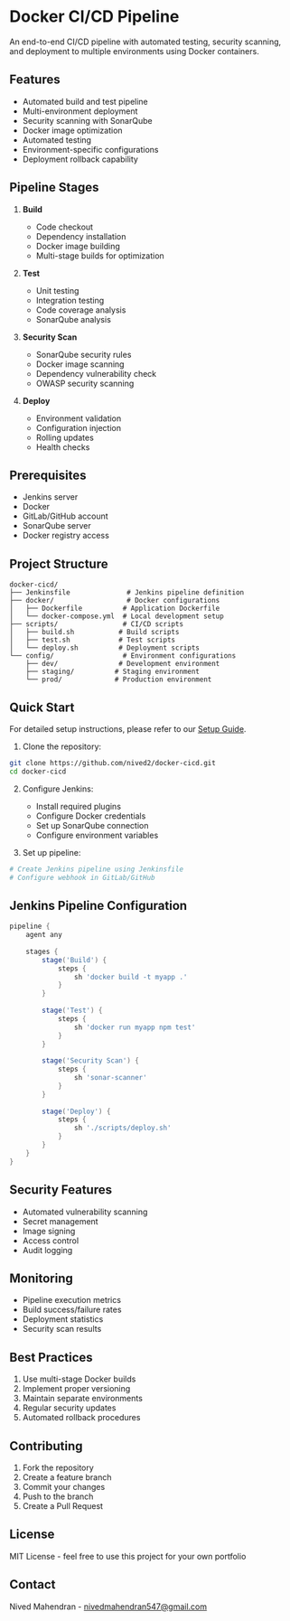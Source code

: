 # Docker CI/CD Pipeline

An end-to-end CI/CD pipeline with automated testing, security scanning, and deployment to multiple environments using Docker containers.

## Features

- Automated build and test pipeline
- Multi-environment deployment
- Security scanning with SonarQube
- Docker image optimization
- Automated testing
- Environment-specific configurations
- Deployment rollback capability

## Pipeline Stages

1. **Build**
   - Code checkout
   - Dependency installation
   - Docker image building
   - Multi-stage builds for optimization

2. **Test**
   - Unit testing
   - Integration testing
   - Code coverage analysis
   - SonarQube analysis

3. **Security Scan**
   - SonarQube security rules
   - Docker image scanning
   - Dependency vulnerability check
   - OWASP security scanning

4. **Deploy**
   - Environment validation
   - Configuration injection
   - Rolling updates
   - Health checks

## Prerequisites

- Jenkins server
- Docker
- GitLab/GitHub account
- SonarQube server
- Docker registry access

## Project Structure

```
docker-cicd/
├── Jenkinsfile              # Jenkins pipeline definition
├── docker/                  # Docker configurations
│   ├── Dockerfile          # Application Dockerfile
│   └── docker-compose.yml  # Local development setup
├── scripts/                # CI/CD scripts
│   ├── build.sh           # Build scripts
│   ├── test.sh            # Test scripts
│   └── deploy.sh          # Deployment scripts
└── config/                 # Environment configurations
    ├── dev/               # Development environment
    ├── staging/          # Staging environment
    └── prod/             # Production environment
```

## Quick Start

For detailed setup instructions, please refer to our [Setup Guide](docs/SETUP.md).

1. Clone the repository:
```bash
git clone https://github.com/nived2/docker-cicd.git
cd docker-cicd
```

2. Configure Jenkins:
   - Install required plugins
   - Configure Docker credentials
   - Set up SonarQube connection
   - Configure environment variables

3. Set up pipeline:
```bash
# Create Jenkins pipeline using Jenkinsfile
# Configure webhook in GitLab/GitHub
```

## Jenkins Pipeline Configuration

```groovy
pipeline {
    agent any
    
    stages {
        stage('Build') {
            steps {
                sh 'docker build -t myapp .'
            }
        }
        
        stage('Test') {
            steps {
                sh 'docker run myapp npm test'
            }
        }
        
        stage('Security Scan') {
            steps {
                sh 'sonar-scanner'
            }
        }
        
        stage('Deploy') {
            steps {
                sh './scripts/deploy.sh'
            }
        }
    }
}
```

## Security Features

- Automated vulnerability scanning
- Secret management
- Image signing
- Access control
- Audit logging

## Monitoring

- Pipeline execution metrics
- Build success/failure rates
- Deployment statistics
- Security scan results

## Best Practices

1. Use multi-stage Docker builds
2. Implement proper versioning
3. Maintain separate environments
4. Regular security updates
5. Automated rollback procedures

## Contributing

1. Fork the repository
2. Create a feature branch
3. Commit your changes
4. Push to the branch
5. Create a Pull Request

## License

MIT License - feel free to use this project for your own portfolio

## Contact

Nived Mahendran - nivedmahendran547@gmail.com
